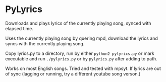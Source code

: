 # PyLyrics

Downloads and plays lyrics of the currently playing song, synced with elapsed time.

Uses the currently playing song by quering mpd, download the lyrics and syncs with the currently playing song.

Copy lyrics.py to a directory, run by either `python2 pylyrics.py` or mark executable and run `./pylyrics.py` or by `pylyrics.py` after adding to path.

Works on most English songs. Tried and tested with mpsyt. If lyrics are out of sync (lagging or running, try a different youtube song verson.)

